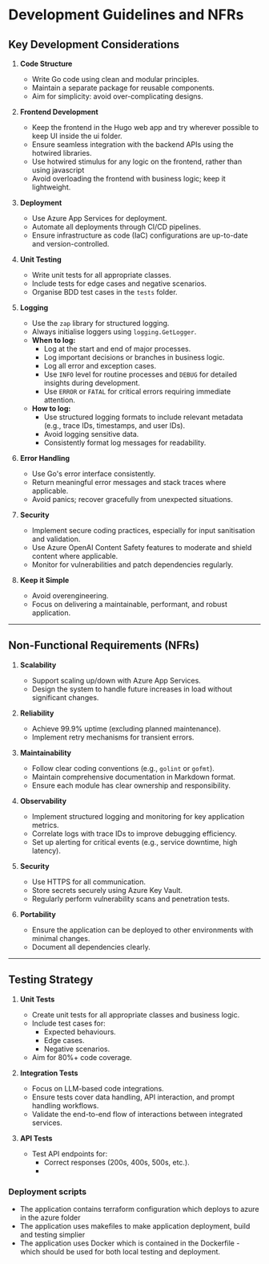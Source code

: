 # Development Guidelines and NFRs

## Key Development Considerations

1. **Code Structure**
   - Write Go code using clean and modular principles.
   - Maintain a separate package for reusable components.
   - Aim for simplicity: avoid over-complicating designs.

2. **Frontend Development**
   - Keep the frontend in the Hugo web app and try wherever possible to keep UI inside the ui folder.
   - Ensure seamless integration with the backend APIs using the hotwired libraries.
   - Use hotwired stimulus for any logic on the frontend, rather than using javascript
   - Avoid overloading the frontend with business logic; keep it lightweight.

3. **Deployment**
   - Use Azure App Services for deployment.
   - Automate all deployments through CI/CD pipelines.
   - Ensure infrastructure as code (IaC) configurations are up-to-date and version-controlled.

4. **Unit Testing**
   - Write unit tests for all appropriate classes.
   - Include tests for edge cases and negative scenarios.
   - Organise BDD test cases in the `tests` folder.

5. **Logging**
   - Use the `zap` library for structured logging.
   - Always initialise loggers using `logging.GetLogger`.
   - **When to log:**
     - Log at the start and end of major processes.
     - Log important decisions or branches in business logic.
     - Log all error and exception cases.
     - Use `INFO` level for routine processes and `DEBUG` for detailed insights during development.
     - Use `ERROR` or `FATAL` for critical errors requiring immediate attention.
   - **How to log:**
     - Use structured logging formats to include relevant metadata (e.g., trace IDs, timestamps, and user IDs).
     - Avoid logging sensitive data.
     - Consistently format log messages for readability.

6. **Error Handling**
   - Use Go's error interface consistently.
   - Return meaningful error messages and stack traces where applicable.
   - Avoid panics; recover gracefully from unexpected situations.

7. **Security**
   - Implement secure coding practices, especially for input sanitisation and validation.
   - Use Azure OpenAI Content Safety features to moderate and shield content where applicable.
   - Monitor for vulnerabilities and patch dependencies regularly.

8. **Keep it Simple**
   - Avoid overengineering.
   - Focus on delivering a maintainable, performant, and robust application.

---

## Non-Functional Requirements (NFRs)

1. **Scalability**
   - Support scaling up/down with Azure App Services.
   - Design the system to handle future increases in load without significant changes.

2. **Reliability**
   - Achieve 99.9% uptime (excluding planned maintenance).
   - Implement retry mechanisms for transient errors.

3. **Maintainability**
   - Follow clear coding conventions (e.g., `golint` or `gofmt`).
   - Maintain comprehensive documentation in Markdown format.
   - Ensure each module has clear ownership and responsibility.

4. **Observability**
   - Implement structured logging and monitoring for key application metrics.
   - Correlate logs with trace IDs to improve debugging efficiency.
   - Set up alerting for critical events (e.g., service downtime, high latency).

5. **Security**
   - Use HTTPS for all communication.
   - Store secrets securely using Azure Key Vault.
   - Regularly perform vulnerability scans and penetration tests.

6. **Portability**
   - Ensure the application can be deployed to other environments with minimal changes.
   - Document all dependencies clearly.

---

## Testing Strategy

1. **Unit Tests**
   - Create unit tests for all appropriate classes and business logic.
   - Include test cases for:
     - Expected behaviours.
     - Edge cases.
     - Negative scenarios.
   - Aim for 80%+ code coverage.

2. **Integration Tests**
   - Focus on LLM-based code integrations.
   - Ensure tests cover data handling, API interaction, and prompt handling workflows.
   - Validate the end-to-end flow of interactions between integrated services.

3. **API Tests**
   - Test API endpoints for:
     - Correct responses (200s, 400s, 500s, etc.).
     -


### Deployment scripts 

- The application contains terraform configuration which deploys to azure in the azure folder 
- The application uses makefiles to make application deployment, build and testing simplier
- The application uses Docker which is contained in the Dockerfile - which should be used for both local testing and deployment.